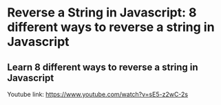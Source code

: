 # Reverse a String in Javascript: 8 different ways to reverse a string in Javascript
## Learn 8 different ways to reverse a string in Javascript


Youtube link:
https://www.youtube.com/watch?v=sE5-z2wC-2s
